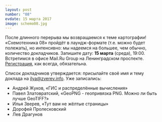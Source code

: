 ```yaml
---
layout: post
number: "08"
evdate: 15 марта 2017
image: schemo08.jpg
---
```

После длинного перерыва мы возвращаемся к теме картографии! «Схемотехника 08» пройдёт в лаундж-формате (т.е. можно будет полежать), но интенсивно: мы надеемся на большее, чем обычно, количество докладчиков. Запишите дату: **15 марта** (среда), 19:00. Встретимся в офисе Mail.Ru Group на Ленинградском проспекте. [Регистрация](https://corp.mail.ru/ru/press/events/325/), как всегда, обязательна.

Список докладчиков утверждается: присылайте своё имя и тему доклада на ilya@zverev.info. Уже записались:

* Андрей Жуков, «ГИС и распределённые вычисления»
* Павел Златовратский, «GeoPNG - геопривязка PNG. Можно ли быть лучше GeoTIFF?»
* Илья Зверев, «Тут вам не жёлтые страницы»
* Дорофей Пролесковский
* Лев Драгунов
